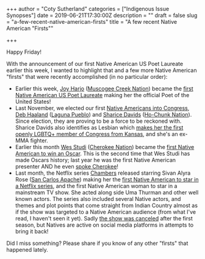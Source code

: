 +++
author = "Coty Sutherland"
categories = ["Indigenous Issue Synopses"]
date = 2019-06-21T17:30:00Z
description = ""
draft = false
slug = "a-few-recent-native-american-firsts"
title = "A few recent Native American \"Firsts\""

+++


Happy Friday!

With the announcement of our first Native American US Poet Laureate earlier this week, I wanted to highlight that and a few more Native American "firsts" that were recently accomplished (in no particular order):

* Earlier this week, [Joy Harjo](http://joyharjo.com/) ([Muscogee Creek Nation](https://www.mcn-nsn.gov/)) became the [first Native American US Poet Laureate](https://www.npr.org/2019/06/19/733727917/joy-harjo-becomes-the-first-native-american-u-s-poet-laureate) making her the official Poet of the United States!
* Last November, we elected our first [Native Americans into Congress](https://www.cnn.com/2018/11/06/politics/sharice-davids-and-deb-haaland-native-american-women/index.html), [Deb Haaland](https://en.wikipedia.org/wiki/Deb_Haaland) ([Laguna Pueblo](https://en.wikipedia.org/wiki/Laguna_Pueblo)) and [Sharice Davids](https://en.wikipedia.org/wiki/Sharice_Davids) ([Ho-Chunk Nation](https://ho-chunknation.com/)). Since election, they are proving to be a force to be reckoned with. Sharice Davids also identifies as Lesbian which [makes her the first openly LGBTQ+ member of Congress from Kansas](https://www.cnn.com/2018/08/08/politics/sharice-davids-kansas-3rd-district/index.html), and she's an ex-MMA fighter.
* Earlier this month [Wes Studi](https://wesleystudi.com/) ([Cherokee Nation](https://cherokee.org/)) became the [first Native American to win an Oscar](https://www.bostonherald.com/2019/06/09/studi/). This is the second time that Wes Studi has made Oscars history; last year he was the first Native American presenter AND he even [spoke Cherokee](https://newsmaven.io/indiancountrytoday/news/what-did-wes-say-j8I6V69RCUST58W1wDdjKg/)!
* Last month, the Netflix series [Chambers](https://www.netflix.com/title/80210361) released starring Sivan Alyra Rose ([San Carlos Apache](https://en.wikipedia.org/wiki/San_Carlos_Apache_Indian_Reservation)) making her the [first Native American to star in a Netflix series](https://newsmaven.io/indiancountrytoday/lifestyle/first-native-actress-starring-in-a-netflix-series-sivan-alyra-rose-talks-about-chambers-Ng6n-9GEKEixhampdFlGWA/), and the first Native American woman to star in a mainstream TV show. She acted along side Uma Thurman and other well known actors. The series also included several Native actors, and themes and plot points that come straight from Indian Country almost as if the show was targeted to a Native American audience (from what I've read, I haven't seen it yet). Sadly [the show was canceled](https://newsmaven.io/indiancountrytoday/lifestyle/indian-country-reels-as-netflix-cancels-show-with-first-native-female-lead-chambers-hLi2fZtsd02I7h8wg9rRjQ/) after the first season, but Natives are active on social media platforms in attempts to bring it back!

Did I miss something? Please share if you know of any other "firsts" that happened lately.


